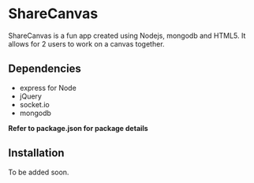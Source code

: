 ShareCanvas
===========

ShareCanvas is a fun app created using Nodejs, mongodb and HTML5. It allows for 2 users to work on a canvas together.

Dependencies
------------

 * express for Node
 * jQuery
 * socket.io
 * mongodb

__Refer to package.json for package details__

Installation
------------

To be added soon.
